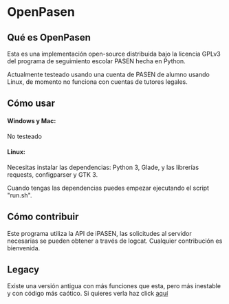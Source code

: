 # OpenPasen

## Qué es OpenPasen
Esta es una implementación open-source distribuida bajo la licencia GPLv3 del programa de seguimiento escolar PASEN hecha en Python.

Actualmente testeado usando una cuenta de PASEN de alumno usando Linux, de momento no funciona con cuentas de tutores legales.

## Cómo usar

#### Windows y Mac:
No testeado

#### Linux:
Necesitas instalar las dependencias: Python 3, Glade, y las librerías requests, configparser y GTK 3.

Cuando tengas las dependencias puedes empezar ejecutando el script "run.sh".

## Cómo contribuir
Este programa utiliza la API de iPASEN, las solicitudes al servidor necesarias se pueden obtener a través de logcat. Cualquier contribución es bienvenida.

## Legacy
Existe una versión antigua con más funciones que esta, pero más inestable y con código más caótico.
Si quieres verla haz click [aquí](https://github.com/pablouser1/OpenPasen/tree/legacy)
